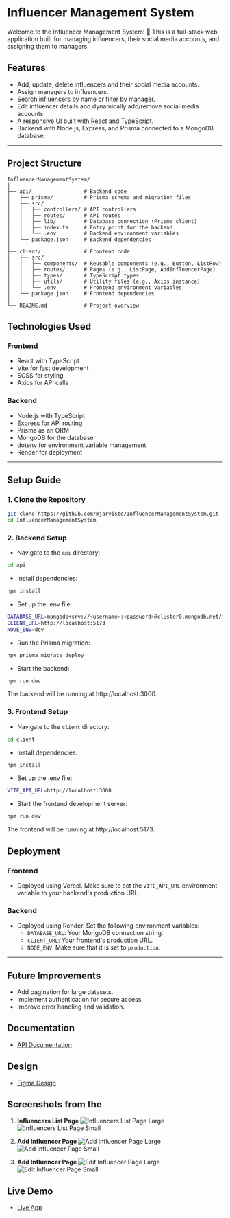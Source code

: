 # Influencer Management System

Welcome to the Influencer Management System! 🎉 This is a full-stack web application built for managing influencers, their social media accounts, and assigning them to managers.

## Features
- Add, update, delete influencers and their social media accounts.
- Assign managers to influencers.
- Search influencers by name or filter by manager.
- Edit influencer details and dynamically add/remove social media accounts.
- A responsive UI built with React and TypeScript.
- Backend with Node.js, Express, and Prisma connected to a MongoDB database.

---

## Project Structure

```plaintext
InfluencerManagementSystem/
│
├── api/                 # Backend code
│   ├── prisma/          # Prisma schema and migration files
│   ├── src/             
│   │   ├── controllers/ # API controllers
│   │   ├── routes/      # API routes
│   │   ├── lib/         # Database connection (Prisma client)
│   │   ├── index.ts     # Entry point for the backend
│   │   └── .env         # Backend environment variables
│   └── package.json     # Backend dependencies
│
├── client/              # Frontend code
│   ├── src/             
│   │   ├── components/  # Reusable components (e.g., Button, ListRow)
│   │   ├── routes/      # Pages (e.g., ListPage, AddInfluencerPage)
│   │   ├── types/       # TypeScript types
│   │   ├── utils/       # Utility files (e.g., Axios instance)
│   │   └── .env         # Frontend environment variables
│   └── package.json     # Frontend dependencies
│
└── README.md            # Project overview
```
## Technologies Used

### Frontend
- React with TypeScript
- Vite for fast development
- SCSS for styling
- Axios for API calls

### Backend
- Node.js with TypeScript
- Express for API routing
- Prisma as an ORM
- MongoDB for the database
- dotenv for environment variable management
- Render for deployment

---

## Setup Guide

### 1. Clone the Repository
```bash
git clone https://github.com/mjarviste/InfluencerManagementSystem.git
cd InfluencerManagementSystem
```
### 2. Backend Setup
- Navigate to the `api` directory:
```bash
cd api
```
- Install dependencies:
```bash
npm install
```
- Set up the .env file:
```bash
DATABASE_URL=mongodb+srv://<username>:<password>@cluster0.mongodb.net/influencer-management-system?retryWrites=true&w=majority
CLIENT_URL=http://localhost:5173
NODE_ENV=dev
```
- Run the Prisma migration:
```bash
npx prisma migrate deploy
```
- Start the backend:
```bash
npm run dev
```
The backend will be running at http://localhost:3000.

### 3. Frontend Setup
- Navigate to the `client` directory:
```bash
cd client
```
- Install dependencies:
```bash
npm install
```
- Set up the .env file:
```bash
VITE_API_URL=http://localhost:3000
```
- Start the frontend development server:
```bash
npm run dev
```
The frontend will be running at http://localhost:5173.

## Deployment

### Frontend
- Deployed using Vercel. Make sure to set the `VITE_API_URL` environment variable to your backend's production URL.

### Backend
- Deployed using Render. Set the following environment variables:
  - `DATABASE_URL`: Your MongoDB connection string.
  - `CLIENT_URL`: Your frontend's production URL.
  - `NODE_ENV`: Make sure that it is set to `production`.

---

## Future Improvements
- Add pagination for large datasets.
- Implement authentication for secure access.
- Improve error handling and validation.

## Documentation
- [API Documentation](docs/API_Documentation.md)

## Design
- [Figma Design](docs/Figma_Design.md)

## Screenshots from the 
1. **Influencers List Page**
   ![Influencers List Page Large](screenshots/influencers-list-lg.png)
   ![Influencers List Page Small](screenshots/influencers-list-sm.png)
   
2. **Add Influencer Page**
   ![Add Influencer Page Large](screenshots/add-influencer-lg.png)
   ![Add Influencer Page Small](screenshots/add-influencer-sm.png)

3. **Add Influencer Page**
   ![Edit Influencer Page Large](screenshots/edit-influencer-lg.png)
   ![Edit Influencer Page Small](screenshots/edit-influencer-sm.png)

## Live Demo
- [Live App](https://influencer-frontend-two.vercel.app/)